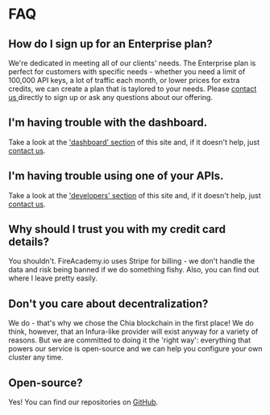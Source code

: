 # FAQ

## How do I sign up for an Enterprise plan?

We're dedicated in meeting all of our clients' needs. The Enterprise plan is perfect for customers with specific needs - whether you need a limit of 100,000 API keys, a lot of traffic each month, or lower prices for extra credits, we can create a plan that is taylored to your needs. Please [contact us ](contact-us.md)directly to sign up or ask any questions about our offering.

## I'm having trouble with the dashboard.

Take a look at the ['dashboard' section](broken-reference) of this site and, if it doesn't help, just [contact us](contact-us.md).

## I'm having trouble using one of your APIs.

Take a look at the ['developers' section](broken-reference) of this site and, if it doesn't help, just [contact us](contact-us.md).

## Why should I trust you with my credit card details?

You shouldn't. FireAcademy.io uses Stripe for billing - we don't handle the data and risk being banned if we do something fishy. Also, you can find out where I leave pretty easily.

## Don't you care about decentralization?

We do - that's why we chose the Chia blockchain in the first place! We do think, however, that an Infura-like provider will exist anyway for a variety of reasons. But we are committed to doing it the 'right way': everything that powers our service is open-source and we can help you configure your own cluster any time.&#x20;

## Open-source?

Yes! You can find our repositories on [GitHub](https://github.com/fireacademy).
